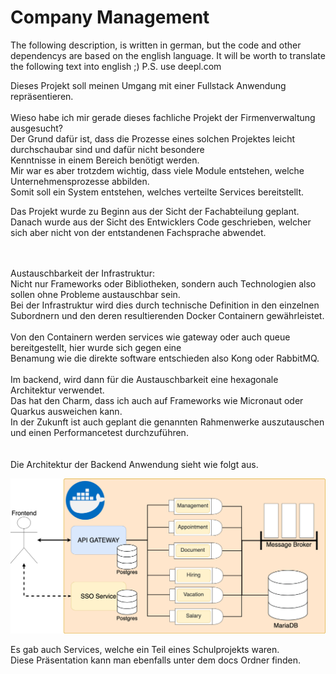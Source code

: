 # Company Management

The following description, is written in german, but the code and other dependencys are based on the english language.
It will be worth to translate the following text into english ;) P.S. use deepl.com 

Dieses Projekt soll meinen Umgang mit einer Fullstack Anwendung repräsentieren. <br>
<br>
Wieso habe ich mir gerade dieses fachliche Projekt der Firmenverwaltung ausgesucht? <br>
Der Grund dafür ist, dass die Prozesse eines solchen Projektes leicht durchschaubar sind und dafür nicht besondere <br>
Kenntnisse in einem Bereich benötigt werden. <br>
Mir war es aber trotzdem wichtig, dass viele Module entstehen, welche Unternehmensprozesse abbilden.<br>
Somit soll ein System entstehen, welches verteilte Services bereitstellt.

Das Projekt wurde zu Beginn aus der Sicht der Fachabteilung geplant.  
Danach wurde aus der Sicht des Entwicklers Code geschrieben, welcher sich aber nicht von der entstandenen Fachsprache abwendet.  

<br>
<br>
Austauschbarkeit der Infrastruktur:<br>
Nicht nur Frameworks oder Bibliotheken, sondern auch Technologien also sollen ohne Probleme austauschbar sein.<br>
Bei der Infrastruktur wird dies durch technische Definition in den einzelnen Subordnern und den deren resultierenden Docker Containern gewährleistet.<br>
<br>
Von den Containern werden services wie gateway oder auch queue bereitgestellt, hier wurde sich gegen eine<br> 
Benamung wie die direkte software entschieden also Kong oder RabbitMQ.<br>
<br>
Im backend, wird dann für die Austauschbarkeit eine hexagonale Architektur verwendet.<br> 
Das hat den Charm, dass ich auch auf Frameworks wie Micronaut oder Quarkus ausweichen kann.<br>
In der Zukunft ist auch geplant die genannten Rahmenwerke auszutauschen und einen Performancetest durchzuführen.<br>
<br>
<br>
Die Architektur der Backend Anwendung sieht wie folgt aus.<br>

![System-Architecture-Backend.png](docs/System-Architecture-Backend.png)

Es gab auch Services, welche ein Teil eines Schulprojekts waren. <br>
Diese Präsentation kann man ebenfalls unter dem docs Ordner finden.<br>